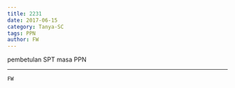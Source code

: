 ```yaml
---
title: 2231
date: 2017-06-15
category: Tanya-SC
tags: PPN
author: FW
---
```


pembetulan SPT masa PPN

---



`FW`
